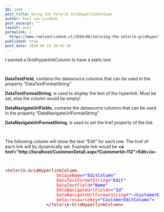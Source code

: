 ```yaml
---
ID: 1448
post_title: Using the Telerik GridHyperlinkColumn
author: Roel van Lisdonk
post_excerpt: ""
layout: post
permalink: >
  https://www.roelvanlisdonk.nl/2010/06/14/using-the-telerik-gridhyperlinkcolumn/
published: true
post_date: 2010-06-14 16:45:10
---
```

<p align="left">I wanted a GridHyperlinkColumn to have a static text</p>  <p align="left">&#160;</p>  <p align="left"><strong>DataTextField</strong>, contains the datasource columns that can be used in the property “DataTextFormatString”</p>  <p align="left"><strong>DataTextFormatString</strong>, is used to display the text of the hyperlink. Must be set, else the column would be empty!</p>  <p align="left"><strong>DataNavigateUrlFields</strong>, contains the datasource columns that can be used in the property “DataNavigateUrlFormatString”</p>  <p align="left"><strong>DataNavigateUrlFormatString</strong>, is used to set the href property of the link</p>  <p align="left">&#160;</p>  <p align="left">The following column will show the text “Edit” for each row. The href of each link will by dynamically set. Example link would be <strong>&lt;a href=”http://localhost/CustomerDetail.aspx?CustomerId=112”&gt;Edit&lt;/a&gt;</strong>&#160;</p>  <p align="left">&#160;</p>  <div align="left">   <pre class="code"><span style="color: blue">&lt;</span><span style="color: maroon">telerik</span><span style="color: blue">:</span><span style="color: maroon">GridHyperlinkColumn
                    </span><span style="color: red">UniqueName</span><span style="color: blue">=&quot;EditColumn&quot;
                    </span><span style="color: red">DataTextFormatString</span><span style="color: blue">=&quot;Edit&quot;
                    </span><span style="color: red">DataTextField</span><span style="color: blue">=&quot;Name&quot;
                    </span><span style="color: red">DataNavigateUrlFields</span><span style="color: blue">=&quot;Id&quot;
                    </span><span style="color: red">DataNavigateUrlFormatString</span><span style="color: blue">=&quot;~/CustomerDetail.aspx?CustomerId={0}&quot;
                    </span><span style="color: red">meta</span><span style="color: blue">:</span><span style="color: red">resourcekey</span><span style="color: blue">=&quot;CustomerEditColumn&quot;&gt;
                &lt;/</span><span style="color: maroon">telerik</span><span style="color: blue">:</span><span style="color: maroon">GridHyperlinkColumn</span><span style="color: blue">&gt;
</span></pre>
</div>
<a href="http://11011.net/software/vspaste"></a>